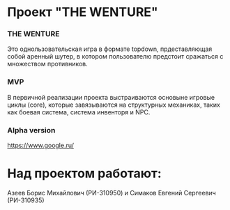 # Проект "THE WENTURE"

### THE WENTURE 
Это однользовательская игра в формате topdown, прдеставляющая собой аренный шутер, в котором пользователю предстоит сражаться с множеством противников.


### MVP
В первичной реализации проекта выстраиваются основыне игровые циклы (core), которые завязываются на структурных механиках, таких как боевая система, система инвенторя и NPC.


### Alpha version 
https://www.google.ru/
# Над проектом работают: 
Азеев Борис Михайлович (РИ-310950) и Симаков Евгений Сергеевич (РИ-310935)
